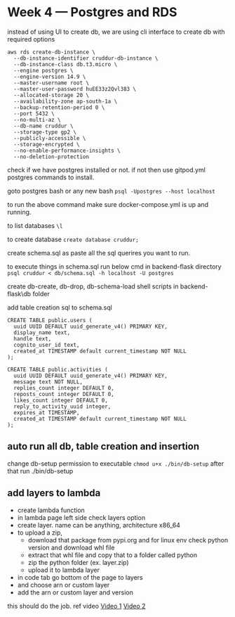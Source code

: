 # Week 4 — Postgres and RDS

instead of using UI to create db, we are using cli interface to create db with required options

```
aws rds create-db-instance \
  --db-instance-identifier cruddur-db-instance \
  --db-instance-class db.t3.micro \
  --engine postgres \
  --engine-version 14.9 \
  --master-username root \
  --master-user-password huEE33z2Qvl383 \
  --allocated-storage 20 \
  --availability-zone ap-south-1a \
  --backup-retention-period 0 \
  --port 5432 \
  --no-multi-az \
  --db-name cruddur \
  --storage-type gp2 \
  --publicly-accessible \
  --storage-encrypted \
  --no-enable-performance-insights \
  --no-deletion-protection
```

check if we have postgres installed or not. if not then use gitpod.yml postgres commands to install.

goto postgres bash or any new bash
` psql -Upostgres --host localhost `

to run the above command make sure docker-compose.yml is up and running.

to list databases ` \l `

to create database ` create database cruddur; `

create schema.sql as paste all the sql querires you want to run.

to execute things in schema.sql run below cmd in backend-flask directory
` psql cruddur < db/schema.sql -h localhost -U postgres `


create db-create, db-drop, db-schema-load shell scripts in backend-flask\db folder

add table creation sql to schema.sql 

```
CREATE TABLE public.users (
  uuid UUID DEFAULT uuid_generate_v4() PRIMARY KEY,
  display_name text,
  handle text,
  cognito_user_id text,
  created_at TIMESTAMP default current_timestamp NOT NULL
);
```

```
CREATE TABLE public.activities (
  uuid UUID DEFAULT uuid_generate_v4() PRIMARY KEY,
  message text NOT NULL,
  replies_count integer DEFAULT 0,
  reposts_count integer DEFAULT 0,
  likes_count integer DEFAULT 0,
  reply_to_activity_uuid integer,
  expires_at TIMESTAMP,
  created_at TIMESTAMP default current_timestamp NOT NULL
);
```

## auto run all db, table creation and insertion

change db-setup permission to executable 
` chmod u+x ./bin/db-setup `
after that run ./bin/db-setup


## add layers to lambda
- create lambda function
- in lambda page left side check layers option
- create layer. name can be anything, architecture x86_64
- to upload a zip, 
  - download that package from pypi.org and for linux env check python version and download whl file
  - extract that whl file and copy that to a folder called python
  - zip the python folder (ex. layer.zip)
  - upload it to lambda layer
- in code tab go bottom of the page to layers
- and choose arn or custom layer
- add the arn or custom layer and version

this should do the job.
ref video [Video 1](https://www.youtube.com/watch?v=_TUNZuvjyDQ)
[Video 2](https://www.youtube.com/watch?v=lrEAu75zhNI)